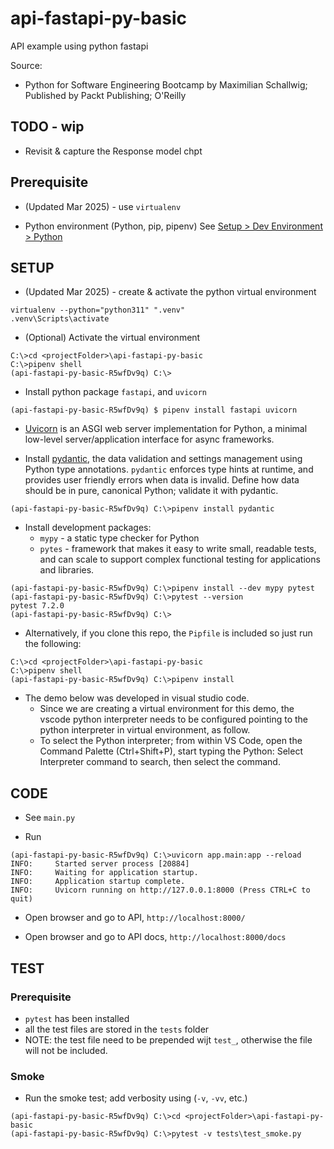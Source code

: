 # api-fastapi-py-basic
API example using python fastapi 

Source: 
- Python for Software Engineering Bootcamp by Maximilian Schallwig;
  Published by Packt Publishing; O'Reilly

## TODO - wip
- Revisit & capture the Response model chpt

## Prerequisite

- (Updated Mar 2025) - use `virtualenv`

- Python environment (Python, pip, pipenv)
  See [Setup > Dev Environment > Python](https://digitalcompanion.gitbook.io/home/)

## SETUP

- (Updated Mar 2025) - create & activate the python virtual environment
```
virtualenv --python="python311" ".venv"
.venv\Scripts\activate
```

- (Optional) Activate the virtual environment
```
C:\>cd <projectFolder>\api-fastapi-py-basic
C:\>pipenv shell
(api-fastapi-py-basic-R5wfDv9q) C:\>
```
- Install python package `fastapi`, and `uvicorn`
```
(api-fastapi-py-basic-R5wfDv9q) $ pipenv install fastapi uvicorn 
```
  - [Uvicorn](https://www.uvicorn.org/) is an ASGI web server 
    implementation for Python, a minimal low-level server/application
    interface for async frameworks.

- Install [pydantic](https://docs.pydantic.dev/), the data validation 
  and settings management using Python type annotations. `pydantic` 
  enforces type hints at runtime, and provides user friendly errors 
  when data is invalid. Define how data should be in pure, canonical 
  Python; validate it with pydantic.
```
(api-fastapi-py-basic-R5wfDv9q) C:\>pipenv install pydantic
```

- Install development packages:
  - `mypy` - a static type checker for Python
  - `pytes` - framework that makes it easy to write small, readable 
    tests, and can scale to support complex functional testing for
    applications and libraries.
```
(api-fastapi-py-basic-R5wfDv9q) C:\>pipenv install --dev mypy pytest
(api-fastapi-py-basic-R5wfDv9q) C:\>pytest --version
pytest 7.2.0
(api-fastapi-py-basic-R5wfDv9q) C:\>
```

- Alternatively, if you clone this repo, the `Pipfile` is included so
  just run the following:
```
C:\>cd <projectFolder>\api-fastapi-py-basic
C:\>pipenv shell
(api-fastapi-py-basic-R5wfDv9q) C:\>pipenv install
```

- The demo below was developed in visual studio code.
  - Since we are creating a virtual environment for this demo, the
    vscode python interpreter needs to be configured pointing to the
    python interpreter in virtual environment, as follow.
  - To select the Python interpreter; from within VS Code, open the 
    Command Palette (Ctrl+Shift+P), start typing the Python: Select 
    Interpreter command to search, then select the command.   

## CODE

- See `main.py`

- Run
```
(api-fastapi-py-basic-R5wfDv9q) C:\>uvicorn app.main:app --reload
INFO:     Started server process [20884]
INFO:     Waiting for application startup.
INFO:     Application startup complete.
INFO:     Uvicorn running on http://127.0.0.1:8000 (Press CTRL+C to quit)
```

- Open browser and go to API, `http://localhost:8000/`

- Open browser and go to API docs, `http://localhost:8000/docs`

## TEST

### Prerequisite

- `pytest` has been installed
- all the test files are stored in the `tests` folder
- NOTE: the test file need to be prepended wijt `test_`, otherwise
  the file will not be included.

### Smoke

- Run the smoke test; add verbosity using (`-v`, `-vv`, etc.)
```
(api-fastapi-py-basic-R5wfDv9q) C:\>cd <projectFolder>\api-fastapi-py-basic
(api-fastapi-py-basic-R5wfDv9q) C:\>pytest -v tests\test_smoke.py
```